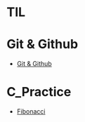 # TIL

# Git & Github

- [Git & Github](https://github.com/Consome1/TIL/blob/main/Git/README.md)

# C_Practice

- [Fibonacci](https://github.com/Consome1/TIL/blob/main/C_practice/Ubuntu_programming/Fibonacci.md)
